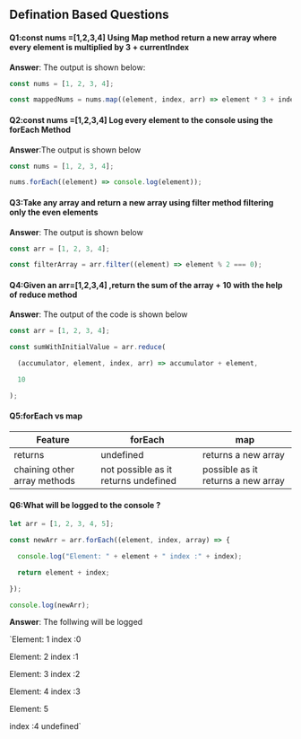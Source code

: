 ## Defination Based Questions

#### Q1:const nums =[1,2,3,4] Using Map method return a new array where every element is multiplied by 3 + currentIndex

**Answer**: The output is shown below: 

```javascript
const nums = [1, 2, 3, 4];

const mappedNums = nums.map((element, index, arr) => element * 3 + index);


```

#### Q2:const nums =[1,2,3,4] Log every element to the console using the forEach Method

**Answer**:The output is shown below 

```javascript
const nums = [1, 2, 3, 4];

nums.forEach((element) => console.log(element));
```

#### Q3:Take any array and return a new array using filter method filtering only the even elements

**Answer**: The output is shown below 

```javascript
const arr = [1, 2, 3, 4];

const filterArray = arr.filter((element) => element % 2 === 0);
```

#### Q4:Given an arr=[1,2,3,4] ,return the sum of the array + 10 with the help of reduce method

**Answer**: The output of the code is shown below 

```javascript
const arr = [1, 2, 3, 4];

const sumWithInitialValue = arr.reduce(

  (accumulator, element, index, arr) => accumulator + element,

  10

);
```

#### Q5:forEach vs map 

| Feature                      | forEach                              | map                                |
| ---------------------------- | ------------------------------------ | ---------------------------------- |
| returns                      | undefined                            | returns a new array                |
| chaining other array methods | not possible as it returns undefined | possible as it returns a new array |

#### Q6:What will be logged to the console ? 

```javascript
let arr = [1, 2, 3, 4, 5];

const newArr = arr.forEach((element, index, array) => {

  console.log("Element: " + element + " index :" + index);

  return element + index;

});

console.log(newArr);
```

**Answer**: The follwing will be logged 

`Element: 1 index :0 <br>

Element: 2 index :1<br>

Element: 3 index :2<br>

 Element: 4 index :3<br>

 Element: 5<br>

 index :4 undefined`